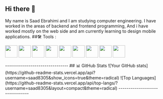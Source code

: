 ## Hi there 👋
My name is Saad Ebrahimi and I am studying computer engineering.
I have worked in the areas of backend and frontend programming, And i have worked mostly on the web side and am currently learning to design mobile applications.
##🛠 Tools :
<p align="left">
<img src="https://cdn.jsdelivr.net/gh/devicons/devicon/icons/python/python-original.svg" width="40" height="40"/>
<img src="https://cdn.jsdelivr.net/gh/devicons/devicon/icons/django/django-plain.svg" width="40" height="40"/>
<img src="https://cdn.jsdelivr.net/gh/devicons/devicon/icons/javascript/javascript-original.svg" width="40" height="40"/>
<img src="https://cdn.jsdelivr.net/gh/devicons/devicon/icons/git/git-original.svg" width="40" height="40"/>
<img src="https://cdn.jsdelivr.net/gh/devicons/devicon/icons/html5/html5-original.svg" width="40" height="40"/>
<img src="https://cdn.jsdelivr.net/gh/devicons/devicon/icons/css3/css3-original.svg" width="40" height="40"/>
<img src="https://cdn.jsdelivr.net/gh/devicons/devicon/icons/php/php-original.svg" width="40" height="40"/>
  <img src="https://cdn.jsdelivr.net/gh/devicons/devicon/icons/cpp/cpp-original.svg" width="40" height="40"/>
<img src="https://cdn.jsdelivr.net/gh/devicons/devicon/icons/cs/cs-original.svg" width="40" height="40"/>
</p>
--------------------------------
## 📊 GitHub Stats
![Your GitHub stats](https://github-readme-stats.vercel.app/api?username=saad8305&show_icons=true&theme=radical)
![Top Languages](https://github-readme-stats.vercel.app/api/top-langs/?username=saad8305&layout=compact&theme=radical)
--------------------------------
